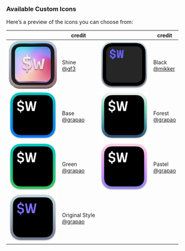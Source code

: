 ### Available Custom Icons

Here’s a preview of the icons you can choose from:

| | credit | | credit |
|-|-|-|-|
| <img src="alt-icons/wezterm-icon-Gf3-Shine.png" width="128" alt="Gf3-Shine Icon"> | Shine <br /> [@gf3](https://github.com/gf3) | <img src="alt-icons/wezterm-icon-Mikker-Black.png" width="128" alt="Mikker-Black Icon"> | Black <br/> [@mikker](https://github.com/mikker) |
| <img src="alt-icons/wezterm-icon-Grapao-Base.png" width="128" alt="Grapao-Base Icon"> | Base <br /> [@grapao](https://github.com/grapao) | <img src="alt-icons/wezterm-icon-Grapao-Forest.png" width="128" alt="Grapao-Forest Icon"> | Forest <br/> [@grapao](https://github.com/grapao) |
| <img src="alt-icons/wezterm-icon-Grapao-Green.png" width="128" alt="Grapao-Green Icon"> | Green <br /> [@grapao](https://github.com/grapao) | <img src="alt-icons/wezterm-icon-Grapao-Pastel.png" width="128" alt="Grapao-Pastel Icon"> | Pastel <br/> [@grapao](https://github.com/grapao) |
| <img src="alt-icons/wezterm-icon-Grapao-Original-Style.png" width="128" alt="Grapao-Original-Style Icon"> | Original Style <br /> [@grapao](https://github.com/grapao) |

